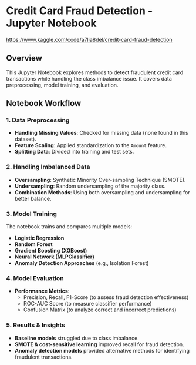 # Credit Card Fraud Detection - Jupyter Notebook
https://www.kaggle.com/code/a7lia8del/credit-card-fraud-detection

## Overview
This Jupyter Notebook explores methods to detect fraudulent credit card transactions while handling the class imbalance issue. It covers data preprocessing, model training, and evaluation.

## Notebook Workflow

### 1. Data Preprocessing
- **Handling Missing Values**: Checked for missing data (none found in this dataset).
- **Feature Scaling**: Applied standardization to the `Amount` feature.
- **Splitting Data**: Divided into training and test sets.

### 2. Handling Imbalanced Data
- **Oversampling**: Synthetic Minority Over-sampling Technique (SMOTE).
- **Undersampling**: Random undersampling of the majority class.
- **Combination Methods**: Using both oversampling and undersampling for better balance.

### 3. Model Training
The notebook trains and compares multiple models:
- **Logistic Regression**
- **Random Forest**
- **Gradient Boosting (XGBoost)**
- **Neural Network (MLPClassifier)**
- **Anomaly Detection Approaches** (e.g., Isolation Forest)

### 4. Model Evaluation
- **Performance Metrics**:
  - Precision, Recall, F1-Score (to assess fraud detection effectiveness)
  - ROC-AUC Score (to measure classifier performance)
  - Confusion Matrix (to analyze correct and incorrect predictions)

### 5. Results & Insights
- **Baseline models** struggled due to class imbalance.
- **SMOTE & cost-sensitive learning** improved recall for fraud detection.
- **Anomaly detection models** provided alternative methods for identifying fraudulent transactions.
